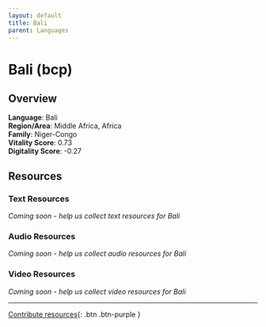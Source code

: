 ```yaml
---
layout: default
title: Bali
parent: Languages
---
```


# Bali (bcp)

## Overview

**Language**: Bali  
**Region/Area**: Middle Africa, Africa  
**Family**: Niger-Congo  
**Vitality Score**: 0.73  
**Digitality Score**: -0.27  

## Resources

### Text Resources
*Coming soon - help us collect text resources for Bali*

### Audio Resources
*Coming soon - help us collect audio resources for Bali*

### Video Resources
*Coming soon - help us collect video resources for Bali*

---

[Contribute resources](https://fairtrain.github.io/){: .btn .btn-purple }
